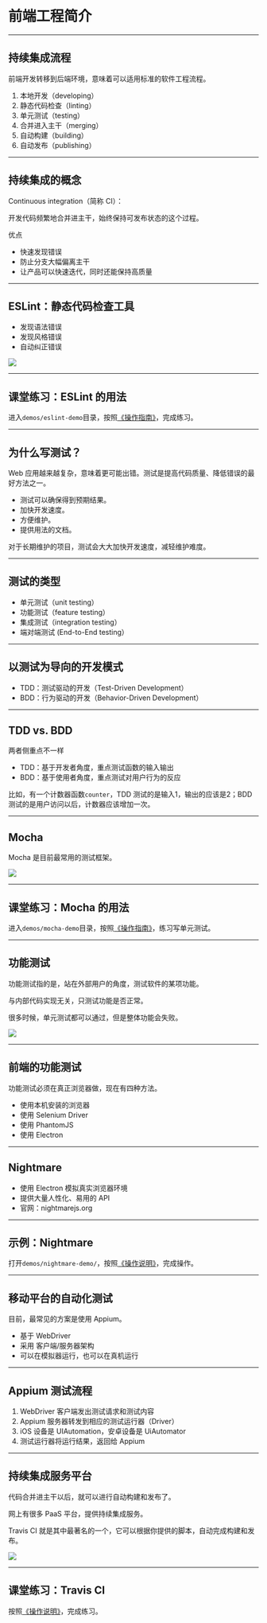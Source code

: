 # 前端工程简介


---

## 持续集成流程

前端开发转移到后端环境，意味着可以适用标准的软件工程流程。

1. 本地开发（developing）
1. 静态代码检查（linting）
1. 单元测试（testing）
1. 合并进入主干（merging）
1. 自动构建（building）
1. 自动发布（publishing）

---

## 持续集成的概念

Continuous integration（简称 CI）：

开发代码频繁地合并进主干，始终保持可发布状态的这个过程。

优点

- 快速发现错误
- 防止分支大幅偏离主干
- 让产品可以快速迭代，同时还能保持高质量

---

## ESLint：静态代码检查工具

- 发现语法错误
- 发现风格错误
- 自动纠正错误

![](./images/eslint.png)

---

## 课堂练习：ESLint 的用法

进入`demos/eslint-demo`目录，按照[《操作指南》](../demos/README.md#eslint)，完成练习。

---

## 为什么写测试？

Web 应用越来越复杂，意味着更可能出错。测试是提高代码质量、降低错误的最好方法之一。

- 测试可以确保得到预期结果。
- 加快开发速度。
- 方便维护。
- 提供用法的文档。

对于长期维护的项目，测试会大大加快开发速度，减轻维护难度。

---

## 测试的类型

- 单元测试（unit testing）
- 功能测试（feature testing）
- 集成测试（integration testing）
- 端对端测试 (End-to-End testing）


---

## 以测试为导向的开发模式

- TDD：测试驱动的开发（Test-Driven Development）
- BDD：行为驱动的开发（Behavior-Driven Development）

---

## TDD vs. BDD

两者侧重点不一样

- TDD：基于开发者角度，重点测试函数的输入输出
- BDD：基于使用者角度，重点测试对用户行为的反应

比如，有一个计数器函数`counter`，TDD 测试的是输入1，输出的应该是2；BDD 测试的是用户访问以后，计数器应该增加一次。

---

## Mocha

Mocha 是目前最常用的测试框架。

![](./images/mocha.png)

---

## 课堂练习：Mocha 的用法

进入`demos/mocha-demo`目录，按照[《操作指南》](../demos/README.md#mocha)，练习写单元测试。

---

## 功能测试

功能测试指的是，站在外部用户的角度，测试软件的某项功能。

与内部代码实现无关，只测试功能是否正常。

很多时候，单元测试都可以通过，但是整体功能会失败。

![](./images/functional-test.jpg)

---

## 前端的功能测试

功能测试必须在真正浏览器做，现在有四种方法。

- 使用本机安装的浏览器
- 使用 Selenium Driver
- 使用 PhantomJS
- 使用 Electron

---

## Nightmare

- 使用 Electron 模拟真实浏览器环境
- 提供大量人性化、易用的 API
- 官网：nightmarejs.org

---

## 示例：Nightmare

打开`demos/nightmare-demo/`，按照[《操作说明》](../demos/README.md#nightmare)，完成操作。

---

## 移动平台的自动化测试

目前，最常见的方案是使用 Appium。

- 基于 WebDriver
- 采用 客户端/服务器架构
- 可以在模拟器运行，也可以在真机运行

---

## Appium 测试流程

1. WebDriver 客户端发出测试请求和测试内容
1. Appium 服务器转发到相应的测试运行器（Driver）
1. iOS 设备是 UIAutomation，安卓设备是 UiAutomator
1. 测试运行器将运行结果，返回给 Appium

---

## 持续集成服务平台

代码合并进主干以后，就可以进行自动构建和发布了。

网上有很多 PaaS 平台，提供持续集成服务。

Travis CI 就是其中最著名的一个，它可以根据你提供的脚本，自动完成构建和发布。

![](./images/travis-ci.png)

---

## 课堂练习：Travis CI

按照[《操作说明》](../demos/README.md#travis-ci)，完成练习。
